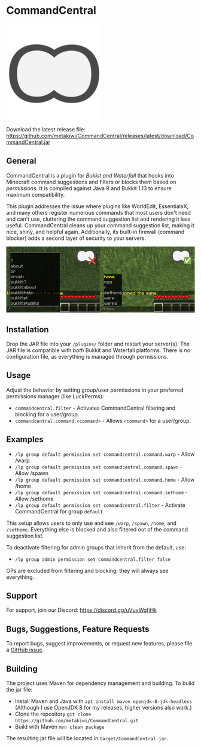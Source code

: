 # CommandCentral
![Logo](https://raw.githubusercontent.com/metakiwi/CommandCentral/main/images/logo.png)

Download the latest release file: https://github.com/metakiwi/CommandCentral/releases/latest/download/CommandCentral.jar

## General
CommandCentral is a plugin for *Bukkit and Waterfall* that hooks into Minecraft command suggestions and filters or blocks them based on *permissions*. It is compiled against Java 8 and Bukkit 1.13 to ensure maximum compatibility.

This plugin addresses the issue where plugins like WorldEdit, EssentialsX, and many others register numerous commands that most users don't need and can't use, cluttering the command suggestion list and rendering it less useful. CommandCentral cleans up your command suggestion list, making it nice, shiny, and helpful again. Additionally, its built-in firewall (command blocker) adds a second layer of security to your servers.

![Demo](https://raw.githubusercontent.com/metakiwi/CommandCentral/main/images/demo.png)

## Installation
Drop the JAR file into your `/plugins/` folder and restart your server(s). The JAR file is compatible with *both* Bukkit and Waterfall platforms. There is no configuration file, as everything is managed through permissions.

## Usage
Adjust the behavior by setting group/user permissions in your preferred permissions manager (like LuckPerms):
* `commandcentral.filter` - Activates CommandCentral filtering and blocking for a user/group.
* `commandcentral.command.<command>` - Allows `<command>` for a user/group.

## Examples
* `/lp group default permission set commandcentral.command.warp` - Allow /warp
* `/lp group default permission set commandcentral.command.spawn` - Allow /spawn
* `/lp group default permission set commandcentral.command.home` - Allow /home
* `/lp group default permission set commandcentral.command.sethome` - Allow /sethome
* `/lp group default permission set commandcentral.filter` - Activate CommandCentral for group `default`

This setup allows users to only use and see `/warp`, `/spawn`, `/home`, and `/sethome`. Everything else is blocked and also filtered out of the command suggestion list.

To deactivate filtering for admin groups that inherit from the default, use:
* `/lp group admin permission set commandcentral.filter false`

OPs are excluded from filtering and blocking; they will always see everything.

## Support
For support, join our Discord: https://discord.gg/uVuvWgfjHk

## Bugs, Suggestions, Feature Requests
To report bugs, suggest improvements, or request new features, please file a [GitHub issue](https://github.com/metakiwi/CommandCentral/issues).

## Building
The project uses Maven for dependency management and building. To build the jar file:
* Install Maven and Java with `apt install maven openjdk-8-jdk-headless` (Although I use OpenJDK 8 for my releases, higher versions also work.)
* Clone the repository `git clone https://github.com/metakiwi/CommandCentral.git`
* Build with Maven `mvn clean package`

The resulting jar file will be located in `target/CommandCentral.jar`.